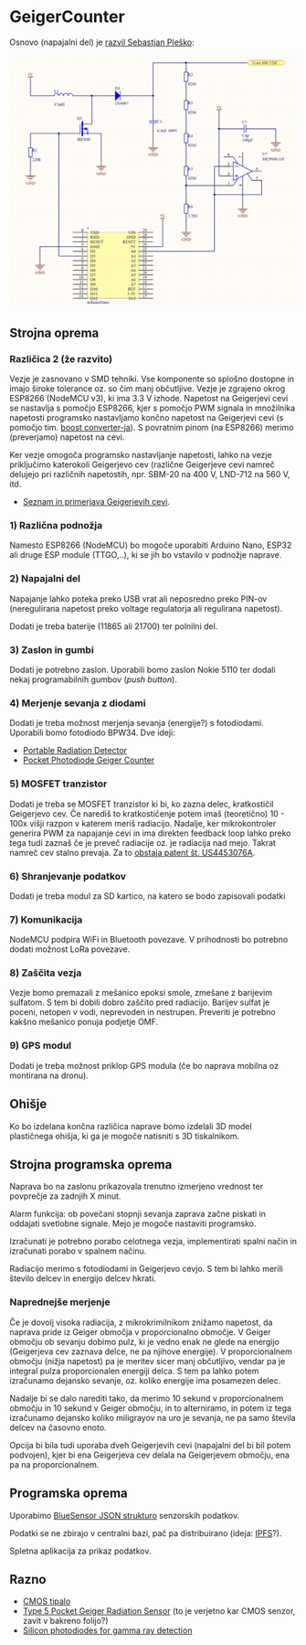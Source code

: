 # GeigerCounter

Osnovo (napajalni del) je [razvil Sebastjan Pleško](http://seba.eu.org/public/geiger/):

![Geiger Counter v. 1.0](geiger_export.jpg)

## Strojna oprema

### Različica 2 (že razvito)

Vezje je zasnovano v SMD tehniki. Vse komponente so splošno dostopne in imajo široke tolerance oz. so čim manj občutljive. Vezje je zgrajeno okrog ESP8266 (NodeMCU v3), ki ima 3.3 V izhode. Napetost na Geigerjevi cevi se nastavlja s pomočjo ESP8266, kjer s pomočjo PWM signala in množilnika napetosti programsko nastavljamo končno napetost na Geigerjevi cevi (s pomočjo tim. [boost converter-ja](https://en.wikipedia.org/wiki/Boost_converter)). S povratnim pinom (na ESP8266) merimo (preverjamo) napetost na cevi.

Ker vezje omogoča programsko nastavljanje napetosti, lahko na vezje priključimo katerokoli Geigerjevo cev (različne Geigerjeve cevi namreč delujejo pri različnih napetostih, npr. SBM-20 na 400 V, LND-712 na 560 V, itd.
 
 - [Seznam in primerjava Geigerjevih cevi](https://sites.google.com/site/diygeigercounter/technical/gm-tubes-supported?authuser=0).


### 1) Različna podnožja
Namesto ESP8266 (NodeMCU) bo mogoče uporabiti Arduino Nano, ESP32 ali druge ESP module (TTGO,..), ki se jih bo vstavilo v podnožje naprave.

### 2) Napajalni del
Napajanje lahko poteka preko USB vrat ali neposredno preko PIN-ov (neregulirana napetost preko voltage regulatorja ali  regulirana napetost).

Dodati je treba baterije (11865 ali 21700) ter polnilni del.

### 3) Zaslon in gumbi
Dodati je potrebno zaslon. Uporabili bomo zaslon Nokie 5110 ter dodali nekaj programabilnih gumbov (*push button*).

### 4) Merjenje sevanja z diodami
Dodati je treba možnost merjenja sevanja (energije?) s fotodiodami. Uporabili bomo fotodiodo BPW34. Dve ideji:
 - [Portable Radiation Detector](https://www.instructables.com/id/Radiation-Detector/)
 - [Pocket Photodiode Geiger Counter](https://www.instructables.com/id/Pocket-Photodiode-Geiger-Counter/)

### 5) MOSFET tranzistor
Dodati je treba se MOSFET tranzistor ki bi, ko zazna delec, kratkostičil Geigerjevo cev. Če narediš to kratkostičenje potem imaš (teoretično) 10 - 100x višji razpon v katerem meriš radiacijo. Nadalje, ker mikrokontroler generira PWM za napajanje cevi in ima direkten feedback loop lahko preko tega tudi zaznaš če je preveč radiacije oz. je radiacija nad mejo. Takrat namreč cev stalno prevaja. Za to [obstaja patent št. US4453076A](https://patentimages.storage.googleapis.com/74/59/dc/d22516a8492bd9/US4453076.pdf).

### 6) Shranjevanje podatkov
Dodati je treba modul za SD kartico, na katero se bodo zapisovali podatki

### 7) Komunikacija
NodeMCU podpira WiFi in Bluetooth povezave. V prihodnosti bo potrebno dodati možnost LoRa povezave.

### 8) Zaščita vezja
Vezje bomo premazali z mešanico epoksi smole, zmešane z barijevim sulfatom. S tem bi dobili dobro zaščito pred radiacijo. Barijev sulfat je poceni, netopen v vodi, neprevoden in nestrupen. Preveriti je potrebno kakšno mešanico ponuja podjetje OMF.

### 9) GPS modul
Dodati je treba možnost priklop GPS modula (če bo naprava mobilna oz montirana na dronu).

## Ohišje
Ko bo izdelana končna različica naprave bomo izdelali 3D model plastičnega ohišja, ki ga je mogoče natisniti s 3D tiskalnikom.

## Strojna programska oprema
Naprava bo na zaslonu prikazovala trenutno izmerjeno vrednost ter povprečje za zadnjih X minut.

Alarm funkcija: ob povečani stopnji sevanja zaprava začne piskati in oddajati svetlobne signale. Mejo je mogoče nastaviti programsko.

Izračunati je potrebno porabo celotnega vezja, implementirati spalni način in izračunati porabo v spalnem načinu.

Radiacijo merimo s fotodiodami in Geigerjevo cevjo. S tem bi lahko merili število delcev in energijo delcev hkrati.

### Naprednejše merjenje 
Če je dovolj visoka radiacija, z mikrokrimilnikom znižamo napetost, da naprava pride iz Geiger območja v proporcionalno območje. V Geiger območju ob sevanju dobimo pulz, ki je vedno enak ne glede na energijo (Geigerjeva cev zaznava delce, ne pa njihove energije). V proporcionalnem območju (nižja napetost) pa je meritev sicer manj občutljivo, vendar pa je integral pulza proporcionalen energiji delca. S tem pa lahko potem izračunamo dejansko sevanje, oz. koliko energije ima posamezen delec.

Nadalje bi se dalo narediti tako, da merimo 10 sekund v proporcionalnem območju in 10 sekund v Geiger območju, in to alterniramo, in potem iz tega izračunamo dejansko koliko miligrayov na uro je sevanja, ne pa samo števila delcev na časovno enoto.

Opcija bi bila tudi uporaba dveh Geigerjevih cevi (napajalni del bi bil potem podvojen), kjer bi ena Geigerjeva cev delala na Geigerjevem območju, ena pa na proporcionalnem.

## Programska oprema
Uporabimo [BlueSensor JSON strukturo](https://github.com/MatejKovacic/BlueSensor#our-json-format) senzorskih podatkov. 

Podatki se ne zbirajo v centralni bazi, pač pa distribuirano (ideja: [IPFS](https://ipfs.io/)?).

Spletna aplikacija za prikaz podatkov.


## Razno
 - [CMOS tipalo](https://hackaday.com/2012/01/15/turn-your-camera-phone-into-a-geiger-counter/)
 - [Type 5 Pocket Geiger Radiation Sensor](https://www.sparkfun.com/products/14209) (to je verjetno kar CMOS senzor, zavit v bakreno folijo?)
 - [Silicon photodiodes for gamma ray detection](http://www.terezakis.me/wp-content/uploads//2014/02/gamma-ray-detection_0.pdf)
